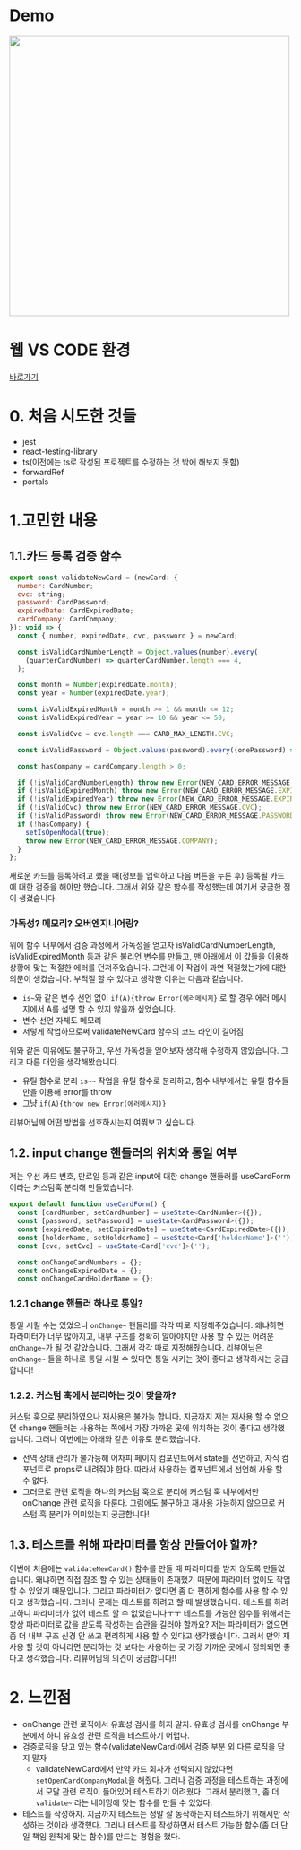 # Demo
<img src="https://im2.ezgif.com/tmp/ezgif-2-115436a15c.gif" height=500px />

# 웹 VS CODE 환경
[바로가기](https://github.com/guymoon/react-payments/tree/guymoon---step1)

# 0. 처음 시도한 것들 
- jest
- react-testing-library
- ts(이전에는 ts로 작성된 프로젝트를 수정하는 것 밖에 해보지 못함)
- forwardRef
- portals

# 1.고민한 내용

## 1.1.카드 등록 검증 함수
```js
export const validateNewCard = (newCard: {
  number: CardNumber;
  cvc: string;
  password: CardPassword;
  expiredDate: CardExpiredDate;
  cardCompany: CardCompany;
}): void => {
  const { number, expiredDate, cvc, password } = newCard;

  const isValidCardNumberLength = Object.values(number).every(
    (quarterCardNumber) => quarterCardNumber.length === 4,
  );

  const month = Number(expiredDate.month);
  const year = Number(expiredDate.year);

  const isValidExpiredMonth = month >= 1 && month <= 12;
  const isValidExpiredYear = year >= 10 && year <= 50;

  const isValidCvc = cvc.length === CARD_MAX_LENGTH.CVC;

  const isValidPassword = Object.values(password).every((onePassword) => onePassword.length === 1);

  const hasCompany = cardCompany.length > 0;

  if (!isValidCardNumberLength) throw new Error(NEW_CARD_ERROR_MESSAGE.NUMBER);
  if (!isValidExpiredMonth) throw new Error(NEW_CARD_ERROR_MESSAGE.EXPIRED_MONTH);
  if (!isValidExpiredYear) throw new Error(NEW_CARD_ERROR_MESSAGE.EXPIRED_YEAR);
  if (!isValidCvc) throw new Error(NEW_CARD_ERROR_MESSAGE.CVC);
  if (!isValidPassword) throw new Error(NEW_CARD_ERROR_MESSAGE.PASSWORD);
  if (!hasCompany) {
    setIsOpenModal(true);
    throw new Error(NEW_CARD_ERROR_MESSAGE.COMPANY);
  }
};
```
새로운 카드를 등록하려고 했을 때(정보를 입력하고 다음 버튼을 누른 후) 등록될 카드에 대한 검증을 해야만 했습니다. 그래서 위와 같은 함수를 작성했는데 여기서 궁금한 점이 생겼습니다.
### 가독성? 메모리? 오버엔지니어링? 
위에 함수 내부에서 검증 과정에서 가독성을 얻고자 isValidCardNumberLength, isValidExpiredMonth 등과 같은 불리언 변수를 만들고, 맨 아래에서 이 값들을 이용해 상황에 맞는 적절한 에러를 던져주었습니다. 그런데 이 작업이 과연 적절했는가에 대한 의문이 생겼습니다. 부적절 할 수 있다고 생각한 이유는 다음과 같습니다.
- `is~`와 같은 변수 선언 없이 `if(A){throw Error(에러메시지}` 로 할 경우 에러 메시지에서 A를 설명 할 수 있지 않을까 싶었습니다. 
- 변수 선언 자체도 메모리 
- 저렇게 작업하므로써 validateNewCard 함수의 코드 라인이 길어짐 

위와 같은 이유에도 불구하고, 우선 가독성을 얻어보자 생각해 수정하지 않았습니다. 그리고 다른 대안을 생각해봤습니다.
- 유틸 함수로 분리 `is~~` 작업을 유틸 함수로 분리하고, 함수 내부에서는 유틸 함수들만을 이용해 error를 throw
- 그냥 `if(A){throw new Error(에러메시지)}`

리뷰어님께 어떤 방법을 선호하시는지 여쭤보고 싶습니다. 
 
## 1.2. input change 핸들러의 위치와 통일 여부
저는 우선 카드 번호, 만료일 등과 같은 input에 대한 change 핸들러를 useCardForm 이라는 커스텀훅 분리해 만들었습니다. 
```ts
export default function useCardForm() {
  const [cardNumber, setCardNumber] = useState<CardNumber>({});
  const [password, setPassword] = useState<CardPassword>({});
  const [expiredDate, setExpiredDate] = useState<CardExpiredDate>({});
  const [holderName, setHolderName] = useState<Card['holderName']>('');
  const [cvc, setCvc] = useState<Card['cvc']>('');

  const onChangeCardNumbers = {};
  const onChangeExpiredDate = {};
  const onChangeCardHolderName = {};
```
### 1.2.1 change 핸들러 하나로 통일?
통일 시킬 수는 있었으나 `onChange~` 핸들러를 각각 따로 지정해주었습니다. 왜냐하면 파라미터가 너무 많아지고, 내부 구조를 정확히 알아야지만 사용 할 수 있는 어려운 `onChange~`가 될 것 같았습니다. 그래서 각각 따로 지정해줬습니다. 리뷰어님은 `onChange~` 들을 하나로 통일 시킬 수 있다면 통일 시키는 것이 좋다고 생각하시는 궁급합니다!

### 1.2.2. 커스텀 훅에서 분리하는 것이 맞을까? 
커스텀 훅으로 분리하였으나 재사용은 불가능 합니다. 지금까지 저는 재사용 할 수 없으면 change 핸들러는 사용하는 쪽에서 가장 가까운 곳에 위치하는 것이 좋다고 생각했습니다. 그러나 이번에는 아래와 같은 이유로 분리했습니다. 
- 전역 상태 관리가 불가능해 어차피 페이지 컴포넌트에서 state를 선언하고, 자식 컴포넌트로 props로 내려줘야 한다. 따라서 사용하는 컴포넌트에서 선언해 사용 할 수 없다.
- 그러므로 관련 로직을 하나의 커스텀 훅으로 분리해 커스텀 훅 내부에서만 onChange 관련 로직을 다룬다. 
그럼에도 불구하고 재사용 가능하지 않으므로 커스텀 훅 분리가 의미있는지 궁금합니다!

## 1.3. 테스트를 위해 파라미터를 항상 만들어야 할까?
이번에 처음에는 `validateNewCard()` 함수를 만들 때 파라미터를 받지 않도록 만들었습니다. 왜냐하면 직접 참조 할 수 있는 상태들이 존재했기 때문에 파라미터 없이도 작업 할 수 있었기 때문입니다. 그리고 파라미터가 없다면 좀 더 편하게 함수를 사용 할 수 있다고 생각했습니다. 그러나 문제는 테스트를 하려고 할 때 발생했습니다. 테스트를 하려고하니 파라미터가 없어 테스트 할 수 없었습니다ㅜㅜ 테스트를 가능한 함수를 위해서는 항상 파라미터로 값을 받도록 작성하는 습관을 길러야 할까요? 저는 파라미터가 없으면 좀 더 내부 구조 신경 안 쓰고 편리하게 사용 할 수 있다고 생각했습니다. 그래서 만약 재사용 할 것이 아니라면 분리하는 것 보다는 사용하는 곳 가장 가까운 곳에서 정의되면 좋다고 생각했습니다. 리뷰어님의 의견이 궁금합니다!! 

# 2. 느낀점
- onChange 관련 로직에서 유효성 검사를 하지 말자. 유효성 검사를 onChange 부분에서 하니 유효성 관련 로직을 테스트하기 어렵다.
- 검증로직을 담고 있는 함수(validateNewCard)에서 검증 부분 외 다른 로직을 담지 말자 
  - validateNewCard에서 만약 카드 회사가 선택되지 않았다면 `setOpenCardCompanyModal`을 해줬다. 그러나 검증 과정을 테스트하는 과정에서 모달 관련 로직이 들어있어 테스트하기 어려웠다. 그래서 분리했고, 좀 더 `validate~` 라는 네이밍에 맞는 함수를 만들 수 있었다. 
- 테스트를 작성하자. 지금까지 테스트는 정말 잘 동작하는지 테스트하기 위해서만 작성하는 것이라 생각했다. 그러나 테스트를 작성하면서 테스트 가능한 함수(좀 더 단일 책임 원칙에 맞는 함수)를 만드는 경험을 했다. 

